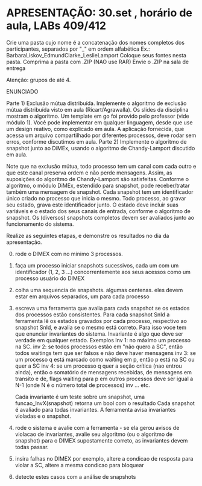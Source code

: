 # APRESENTAÇÃO:  30.set  , horário de aula, LABs 409/412

Crie uma pasta cujo nome é
    a concatenação dos nomes completos dos participantes,
    separados por "_"
    em ordem alfabética
           Ex.:   BarbaraLiskov_EdmundClarke_LeslieLamport
Coloque seus fontes nesta pasta.
Comprima a pasta com    .ZIP                        (NAO use RAR)
Envie o .ZIP   na sala de entrega

Atenção: grupos de até 4.

ENUNCIADO

Parte 1)  Exclusão mútua distribuída.
Implemente o algoritmo de exclusão mútua distribuída visto em aula (Ricart/Agrawalla).
Os slides da disciplina mostram o algoritmo.    Um template em go foi provido pelo professor (vide módulo 1).
Você pode implementar em qualquer linguagem, desde que use um design reativo, como explicado em aula.
A aplicação fornecida, que acessa um arquivo compartilhado por diferentes processos,
deve rodar sem erros, conforme discutimos em aula.
Parte 2) Implemente o algoritmo de snapshot junto ao DiMEx, usando o algoritmo de Chandy-Lamport discutido em aula.

Note que na exclusão mútua, todo processo tem um canal com cada outro
e que este canal preserva ordem e não perde mensagens.   Assim, as suposições
do algoritmo de Chandy-Lamport são satisfeitas.
Conforme o algoritmo, o módulo DiMEx, estendido para snapshot, pode receber/tratar também uma mensagem de snapshot.
Cada snapshot tem um identificador único criado no processo que inicia o mesmo.
Todo processo, ao gravar seu estado, grava este identificador junto.
O estado deve incluir suas variáveis e o estado dos seus canais de entrada, conforme o algoritmo de snapshot.
Os (diversos) snapshots completos devem ser avaliados junto ao funcionamento do sistema.

Realize as seguintes etapas, e demonstre os resultados no dia da apresentação.

0) rode o DIMEX com no mínimo 3 processos.

1) faça um processo iniciar snapshots sucessivos, cada um com um identificador (1, 2, 3 ...)
    concorrentemente aos seus acessos como um processo usuário do DIMEX
2) colha uma sequencia de snapshots.   algumas centenas.
     eles devem estar em arquivos separados, um para cada processo
3) escreva uma ferramenta que avalia para cada snapshot se os estados dos processos estão consistentes.
    Para cada snapshot SnId a ferramenta lê os estados gravados por cada processo, respectivo ao snapshot SnId,
    e avalia se o mesmo está correto.
    Para isso voce tem que enunciar invariantes do sistema.   Invariante é algo que deve ser verdade em qualquer estado.
    Exemplos
      Inv  1:   no máximo um processo na SC.
      inv  2:  se todos processos estão em "não quero a SC", então todos waitings tem que ser falsos e não deve haver mensagens
      inv 3:   se um processo q está marcado como waiting em p, então p está na SC ou quer a SC
      inv 4:   se um processo q quer a seção crítica (nao entrou ainda),
                 então o somatório de mensagens recebidas, de mensagens em transito e de, flags waiting para p em outros processos
                 deve ser igual a N-1  (onde N é o número total de processos)
      inv ... etc.

      Cada invariante é um teste sobre um snapshot, uma   funcao_InvX(snapshot)      retorna um bool com o resultado
      Cada snapshot é avaliado para todas invariantes.
      A ferramenta avisa invariantes violadas e o snapshot.

4) rode o sistema e avalie com a ferramenta -
      se ela gerou avisos de violacao de invariantes,  avalie seu algoritmo (ou o algoritmo de snapshot)
      para o DIMEX supostamente correto, as invariantes devem todas passar.

5) insira falhas no DIMEX
      por exemplo, altere a condicao de resposta para violar a SC,
                               altere a mesma condicao para bloquear

6) detecte estes casos com a análise de snapshots
